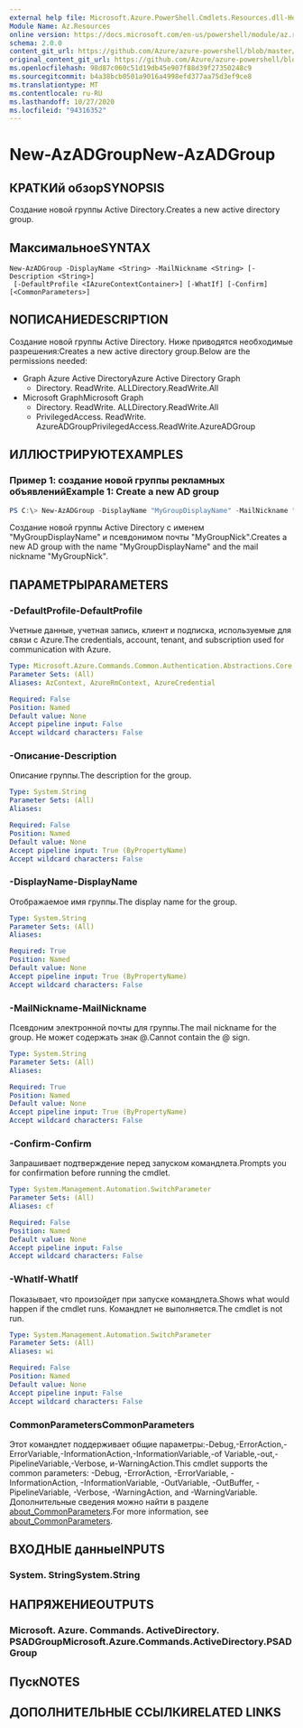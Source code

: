 ```yaml
---
external help file: Microsoft.Azure.PowerShell.Cmdlets.Resources.dll-Help.xml
Module Name: Az.Resources
online version: https://docs.microsoft.com/en-us/powershell/module/az.resources/new-azadgroup
schema: 2.0.0
content_git_url: https://github.com/Azure/azure-powershell/blob/master/src/Resources/Resources/help/New-AzADGroup.md
original_content_git_url: https://github.com/Azure/azure-powershell/blob/master/src/Resources/Resources/help/New-AzADGroup.md
ms.openlocfilehash: 98d87c060c51d19db45e907f88d39f27350248c9
ms.sourcegitcommit: b4a38bcb0501a9016a4998efd377aa75d3ef9ce8
ms.translationtype: MT
ms.contentlocale: ru-RU
ms.lasthandoff: 10/27/2020
ms.locfileid: "94316352"
---
```

# <span data-ttu-id="cd252-101">New-AzADGroup</span><span class="sxs-lookup"><span data-stu-id="cd252-101">New-AzADGroup</span></span>

## <span data-ttu-id="cd252-102">КРАТКИй обзор</span><span class="sxs-lookup"><span data-stu-id="cd252-102">SYNOPSIS</span></span>
<span data-ttu-id="cd252-103">Создание новой группы Active Directory.</span><span class="sxs-lookup"><span data-stu-id="cd252-103">Creates a new active directory group.</span></span>

## <span data-ttu-id="cd252-104">Максимальное</span><span class="sxs-lookup"><span data-stu-id="cd252-104">SYNTAX</span></span>

```
New-AzADGroup -DisplayName <String> -MailNickname <String> [-Description <String>]
 [-DefaultProfile <IAzureContextContainer>] [-WhatIf] [-Confirm] [<CommonParameters>]
```

## <span data-ttu-id="cd252-105">NОПИСАНИЕ</span><span class="sxs-lookup"><span data-stu-id="cd252-105">DESCRIPTION</span></span>
<span data-ttu-id="cd252-106">Создание новой группы Active Directory. Ниже приводятся необходимые разрешения:</span><span class="sxs-lookup"><span data-stu-id="cd252-106">Creates a new active directory group.Below are the permissions needed:</span></span>

- <span data-ttu-id="cd252-107">Graph Azure Active Directory</span><span class="sxs-lookup"><span data-stu-id="cd252-107">Azure Active Directory Graph</span></span>
  - <span data-ttu-id="cd252-108">Directory. ReadWrite. ALL</span><span class="sxs-lookup"><span data-stu-id="cd252-108">Directory.ReadWrite.All</span></span>
- <span data-ttu-id="cd252-109">Microsoft Graph</span><span class="sxs-lookup"><span data-stu-id="cd252-109">Microsoft Graph</span></span>
  - <span data-ttu-id="cd252-110">Directory. ReadWrite. ALL</span><span class="sxs-lookup"><span data-stu-id="cd252-110">Directory.ReadWrite.All</span></span>
  - <span data-ttu-id="cd252-111">PrivilegedAccess. ReadWrite. AzureADGroup</span><span class="sxs-lookup"><span data-stu-id="cd252-111">PrivilegedAccess.ReadWrite.AzureADGroup</span></span>

## <span data-ttu-id="cd252-112">ИЛЛЮСТРИРУЮТ</span><span class="sxs-lookup"><span data-stu-id="cd252-112">EXAMPLES</span></span>

### <span data-ttu-id="cd252-113">Пример 1: создание новой группы рекламных объявлений</span><span class="sxs-lookup"><span data-stu-id="cd252-113">Example 1: Create a new AD group</span></span>

```powershell
PS C:\> New-AzADGroup -DisplayName "MyGroupDisplayName" -MailNickname "MyGroupNick"
```

<span data-ttu-id="cd252-114">Создание новой группы Active Directory с именем "MyGroupDisplayName" и псевдонимом почты "MyGroupNick".</span><span class="sxs-lookup"><span data-stu-id="cd252-114">Creates a new AD group with the name "MyGroupDisplayName" and the mail nickname "MyGroupNick".</span></span>

## <span data-ttu-id="cd252-115">ПАРАМЕТРЫ</span><span class="sxs-lookup"><span data-stu-id="cd252-115">PARAMETERS</span></span>

### <span data-ttu-id="cd252-116">-DefaultProfile</span><span class="sxs-lookup"><span data-stu-id="cd252-116">-DefaultProfile</span></span>
<span data-ttu-id="cd252-117">Учетные данные, учетная запись, клиент и подписка, используемые для связи с Azure.</span><span class="sxs-lookup"><span data-stu-id="cd252-117">The credentials, account, tenant, and subscription used for communication with Azure.</span></span>

```yaml
Type: Microsoft.Azure.Commands.Common.Authentication.Abstractions.Core.IAzureContextContainer
Parameter Sets: (All)
Aliases: AzContext, AzureRmContext, AzureCredential

Required: False
Position: Named
Default value: None
Accept pipeline input: False
Accept wildcard characters: False
```

### <span data-ttu-id="cd252-118">-Описание</span><span class="sxs-lookup"><span data-stu-id="cd252-118">-Description</span></span>
<span data-ttu-id="cd252-119">Описание группы.</span><span class="sxs-lookup"><span data-stu-id="cd252-119">The description for the group.</span></span>

```yaml
Type: System.String
Parameter Sets: (All)
Aliases:

Required: False
Position: Named
Default value: None
Accept pipeline input: True (ByPropertyName)
Accept wildcard characters: False
```

### <span data-ttu-id="cd252-120">-DisplayName</span><span class="sxs-lookup"><span data-stu-id="cd252-120">-DisplayName</span></span>
<span data-ttu-id="cd252-121">Отображаемое имя группы.</span><span class="sxs-lookup"><span data-stu-id="cd252-121">The display name for the group.</span></span>

```yaml
Type: System.String
Parameter Sets: (All)
Aliases:

Required: True
Position: Named
Default value: None
Accept pipeline input: True (ByPropertyName)
Accept wildcard characters: False
```

### <span data-ttu-id="cd252-122">-MailNickname</span><span class="sxs-lookup"><span data-stu-id="cd252-122">-MailNickname</span></span>
<span data-ttu-id="cd252-123">Псевдоним электронной почты для группы.</span><span class="sxs-lookup"><span data-stu-id="cd252-123">The mail nickname for the group.</span></span> <span data-ttu-id="cd252-124">Не может содержать знак @.</span><span class="sxs-lookup"><span data-stu-id="cd252-124">Cannot contain the @ sign.</span></span>

```yaml
Type: System.String
Parameter Sets: (All)
Aliases:

Required: True
Position: Named
Default value: None
Accept pipeline input: True (ByPropertyName)
Accept wildcard characters: False
```

### <span data-ttu-id="cd252-125">-Confirm</span><span class="sxs-lookup"><span data-stu-id="cd252-125">-Confirm</span></span>
<span data-ttu-id="cd252-126">Запрашивает подтверждение перед запуском командлета.</span><span class="sxs-lookup"><span data-stu-id="cd252-126">Prompts you for confirmation before running the cmdlet.</span></span>

```yaml
Type: System.Management.Automation.SwitchParameter
Parameter Sets: (All)
Aliases: cf

Required: False
Position: Named
Default value: None
Accept pipeline input: False
Accept wildcard characters: False
```

### <span data-ttu-id="cd252-127">-WhatIf</span><span class="sxs-lookup"><span data-stu-id="cd252-127">-WhatIf</span></span>
<span data-ttu-id="cd252-128">Показывает, что произойдет при запуске командлета.</span><span class="sxs-lookup"><span data-stu-id="cd252-128">Shows what would happen if the cmdlet runs.</span></span>
<span data-ttu-id="cd252-129">Командлет не выполняется.</span><span class="sxs-lookup"><span data-stu-id="cd252-129">The cmdlet is not run.</span></span>

```yaml
Type: System.Management.Automation.SwitchParameter
Parameter Sets: (All)
Aliases: wi

Required: False
Position: Named
Default value: None
Accept pipeline input: False
Accept wildcard characters: False
```

### <span data-ttu-id="cd252-130">CommonParameters</span><span class="sxs-lookup"><span data-stu-id="cd252-130">CommonParameters</span></span>
<span data-ttu-id="cd252-131">Этот командлет поддерживает общие параметры:-Debug,-ErrorAction,-ErrorVariable,-InformationAction,-InformationVariable,-of Variable,-out,-PipelineVariable,-Verbose, и-WarningAction.</span><span class="sxs-lookup"><span data-stu-id="cd252-131">This cmdlet supports the common parameters: -Debug, -ErrorAction, -ErrorVariable, -InformationAction, -InformationVariable, -OutVariable, -OutBuffer, -PipelineVariable, -Verbose, -WarningAction, and -WarningVariable.</span></span> <span data-ttu-id="cd252-132">Дополнительные сведения можно найти в разделе [about_CommonParameters](http://go.microsoft.com/fwlink/?LinkID=113216).</span><span class="sxs-lookup"><span data-stu-id="cd252-132">For more information, see [about_CommonParameters](http://go.microsoft.com/fwlink/?LinkID=113216).</span></span>

## <span data-ttu-id="cd252-133">ВХОДНЫЕ данные</span><span class="sxs-lookup"><span data-stu-id="cd252-133">INPUTS</span></span>

### <span data-ttu-id="cd252-134">System. String</span><span class="sxs-lookup"><span data-stu-id="cd252-134">System.String</span></span>

## <span data-ttu-id="cd252-135">НАПРЯЖЕНИЕ</span><span class="sxs-lookup"><span data-stu-id="cd252-135">OUTPUTS</span></span>

### <span data-ttu-id="cd252-136">Microsoft. Azure. Commands. ActiveDirectory. PSADGroup</span><span class="sxs-lookup"><span data-stu-id="cd252-136">Microsoft.Azure.Commands.ActiveDirectory.PSADGroup</span></span>

## <span data-ttu-id="cd252-137">Пуск</span><span class="sxs-lookup"><span data-stu-id="cd252-137">NOTES</span></span>

## <span data-ttu-id="cd252-138">ДОПОЛНИТЕЛЬНЫЕ ССЫЛКИ</span><span class="sxs-lookup"><span data-stu-id="cd252-138">RELATED LINKS</span></span>
